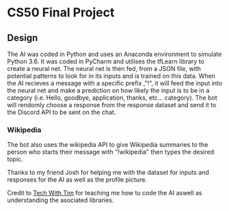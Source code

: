 # CS50 Final Project

## Design
The AI was coded in Python and uses an Anaconda environment to simulate Python 3.6. It was coded in PyCharm and utilises the tfLearn library to create a neural net. The neural net is then fed, from a JSON file, with potential patterns to look for in its inputs and is trained on this data. When the AI recieves a message with a specific prefix ,"!", it will feed the input into the neural net and make a prediction on how likely the input is to be in a category (i.e. Hello, goodbye, application, thanks, etc... category). The bot will rendomly choose a response from the response dataset and send it to the Discord API to be sent on the chat.

### Wikipedia
The bot also uses the wikipedia API to give Wikipedia summaries to the person who starts their message with "!wikipedia" then types the desired topic.


Thanks to my friend Josh for helping me with the dataset for inputs and responses for the AI as well as the profile picture.

Credit to [Tech With Tim](https://www.youtube.com/watch?v=ON5pGUJDNow&list=PLzMcBGfZo4-ndH9FoC4YWHGXG5RZekt-Q&index=2) for teaching me how to code the AI aswell as understanding the asociated libraries.
